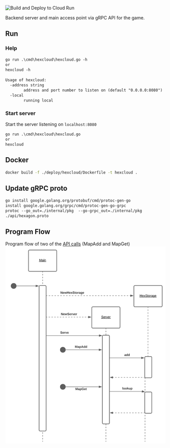 ![Build and Deploy to Cloud Run](https://github.com/3vilM33pl3/hexcloud/workflows/Build%20and%20Deploy%20to%20Cloud%20Run/badge.svg)

Backend server and main access point via gRPC API for the game.

## Run
### Help
```shell
go run .\cmd\hexcloud\hexcloud.go -h 
or 
hexcloud -h 

Usage of hexcloud:
  -address string
        address and port number to listen on (default "0.0.0.0:8080")
  -local
        running local
```
### Start server
Start the server listening on `localhost:8080`
```shell
go run .\cmd\hexcloud\hexcloud.go  
or 
hexcloud 
```

## Docker
```bash
docker build -f ./deploy/hexcloud/Dockerfile -t hexcloud .
```

## Update gRPC proto
```shell
go install google.golang.org/protobuf/cmd/protoc-gen-go
install google.golang.org/grpc/cmd/protoc-gen-go-grpc
protoc --go_out=./internal/pkg  --go-grpc_out=./internal/pkg ./api/hexagon.proto
```

## Program Flow
Program flow of two of the [API calls](./api/hexagon.proto) (MapAdd and MapGet)
![UML Sequence Diagram](./images/hexcloud.svg)

